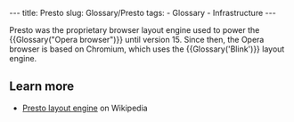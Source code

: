 --- title: Presto slug: Glossary/Presto tags: - Glossary - Infrastructure ---

Presto was the proprietary browser layout engine used to power the {{Glossary("Opera browser")}} until version 15. Since then, the Opera browser is based on Chromium, which uses the {{Glossary('Blink')}} layout engine.

## Learn more

- [Presto layout engine](https://en.wikipedia.org/wiki/Presto_%28layout_engine%29) on Wikipedia
